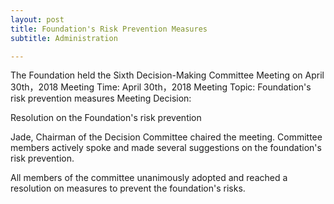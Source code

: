 ```yaml
---
layout: post
title: Foundation's Risk Prevention Measures
subtitle: Administration

---
```


The Foundation held the Sixth Decision-Making Committee Meeting on April 30th，2018 
Meeting Time: April 30th，2018
Meeting Topic:   Foundation's risk prevention measures
Meeting Decision: 

Resolution on the Foundation's risk prevention

Jade, Chairman of the Decision Committee chaired the meeting. Committee members actively spoke and made several suggestions on the foundation's risk prevention.

All members of the committee unanimously adopted and reached a resolution on measures to prevent the foundation's risks.



